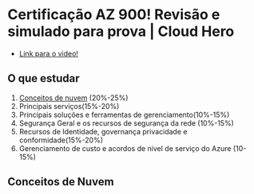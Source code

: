 # Certificação AZ 900! Revisão e simulado para prova | Cloud Hero

- [Link para o video!](https://www.youtube.com/watch?v=YjMSGV9YQSA)

## O que estudar

1. [Conceitos de nuvem](#conceitos-de-nuvem) (20%-25%)
2. Principais serviços(15%-20%)
3. Principais soluções e ferramentas de gerenciamento(10%-15%)
4. Segurança Geral e os recursos de segurança da rede (10%-15%)
5. Recursos de Identidade, governança privacidade e conformidade(15%-20%)
6. Gerenciamento de custo e acordos de nivel de serviço do Azure (10-15%)

## Conceitos de Nuvem